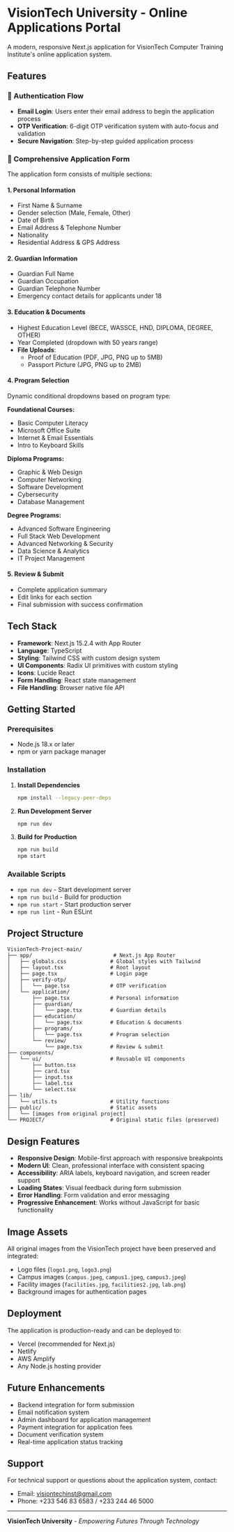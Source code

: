 # VisionTech University - Online Applications Portal

A modern, responsive Next.js application for VisionTech Computer Training Institute's online application system.

## Features

### 🔐 Authentication Flow
- **Email Login**: Users enter their email address to begin the application process
- **OTP Verification**: 6-digit OTP verification system with auto-focus and validation
- **Secure Navigation**: Step-by-step guided application process

### 📝 Comprehensive Application Form

The application form consists of multiple sections:

#### 1. Personal Information
- First Name & Surname
- Gender selection (Male, Female, Other)
- Date of Birth
- Email Address & Telephone Number
- Nationality
- Residential Address & GPS Address

#### 2. Guardian Information
- Guardian Full Name
- Guardian Occupation
- Guardian Telephone Number
- Emergency contact details for applicants under 18

#### 3. Education & Documents
- Highest Education Level (BECE, WASSCE, HND, DIPLOMA, DEGREE, OTHER)
- Year Completed (dropdown with 50 years range)
- **File Uploads**:
  - Proof of Education (PDF, JPG, PNG up to 5MB)
  - Passport Picture (JPG, PNG up to 2MB)

#### 4. Program Selection
Dynamic conditional dropdowns based on program type:

**Foundational Courses:**
- Basic Computer Literacy
- Microsoft Office Suite
- Internet & Email Essentials
- Intro to Keyboard Skills

**Diploma Programs:**
- Graphic & Web Design
- Computer Networking
- Software Development
- Cybersecurity
- Database Management

**Degree Programs:**
- Advanced Software Engineering
- Full Stack Web Development
- Advanced Networking & Security
- Data Science & Analytics
- IT Project Management

#### 5. Review & Submit
- Complete application summary
- Edit links for each section
- Final submission with success confirmation

## Tech Stack

- **Framework**: Next.js 15.2.4 with App Router
- **Language**: TypeScript
- **Styling**: Tailwind CSS with custom design system
- **UI Components**: Radix UI primitives with custom styling
- **Icons**: Lucide React
- **Form Handling**: React state management
- **File Handling**: Browser native file API

## Getting Started

### Prerequisites
- Node.js 18.x or later
- npm or yarn package manager

### Installation

1. **Install Dependencies**
   ```bash
   npm install --legacy-peer-deps
   ```

2. **Run Development Server**
   ```bash
   npm run dev
   ```

3. **Build for Production**
   ```bash
   npm run build
   npm start
   ```

### Available Scripts

- `npm run dev` - Start development server
- `npm run build` - Build for production
- `npm run start` - Start production server
- `npm run lint` - Run ESLint

## Project Structure

```
VisionTech-Project-main/
├── app/                          # Next.js App Router
│   ├── globals.css              # Global styles with Tailwind
│   ├── layout.tsx               # Root layout
│   ├── page.tsx                 # Login page
│   ├── verify-otp/
│   │   └── page.tsx             # OTP verification
│   └── application/
│       ├── page.tsx             # Personal information
│       ├── guardian/
│       │   └── page.tsx         # Guardian details
│       ├── education/
│       │   └── page.tsx         # Education & documents
│       ├── programs/
│       │   └── page.tsx         # Program selection
│       └── review/
│           └── page.tsx         # Review & submit
├── components/
│   └── ui/                      # Reusable UI components
│       ├── button.tsx
│       ├── card.tsx
│       ├── input.tsx
│       ├── label.tsx
│       └── select.tsx
├── lib/
│   └── utils.ts                 # Utility functions
├── public/                      # Static assets
│   └── [images from original project]
└── PROJECT/                     # Original static files (preserved)
```

## Design Features

- **Responsive Design**: Mobile-first approach with responsive breakpoints
- **Modern UI**: Clean, professional interface with consistent spacing
- **Accessibility**: ARIA labels, keyboard navigation, and screen reader support
- **Loading States**: Visual feedback during form submission
- **Error Handling**: Form validation and error messaging
- **Progressive Enhancement**: Works without JavaScript for basic functionality

## Image Assets

All original images from the VisionTech project have been preserved and integrated:
- Logo files (`logo1.png`, `logo3.png`)
- Campus images (`campus.jpeg`, `campus1.jpeg`, `campus3.jpeg`)
- Facility images (`facilities.jpg`, `facilities2.jpg`, `lab.png`)
- Background images for authentication pages

## Deployment

The application is production-ready and can be deployed to:
- Vercel (recommended for Next.js)
- Netlify
- AWS Amplify
- Any Node.js hosting provider

## Future Enhancements

- Backend integration for form submission
- Email notification system
- Admin dashboard for application management
- Payment integration for application fees
- Document verification system
- Real-time application status tracking

## Support

For technical support or questions about the application system, contact:
- Email: visiontechinst@gmail.com
- Phone: +233 546 83 6583 / +233 244 46 5000

---

**VisionTech University** - *Empowering Futures Through Technology*